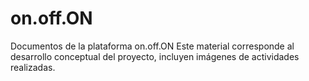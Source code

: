 # on.off.ON
Documentos de la plataforma on.off.ON
Este material corresponde al desarrollo conceptual del proyecto, incluyen imágenes de actividades realizadas.
